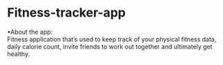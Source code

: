 # Fitness-tracker-app

•About the app:
<br>
Fitness application that’s used to keep track of your physical fitness data, daily calorie count, invite friends to work out together and ultimately get healthy.
